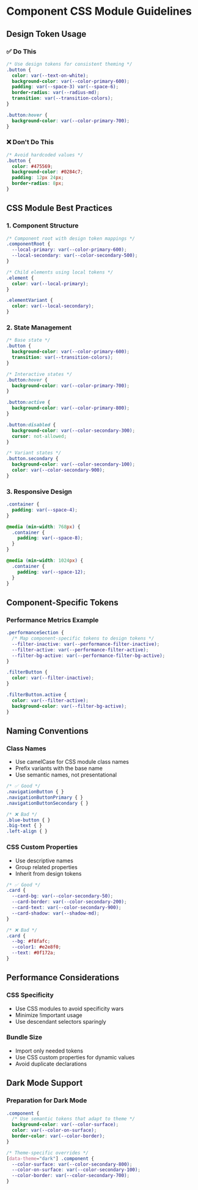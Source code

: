 # Component CSS Module Guidelines

## Design Token Usage

### ✅ Do This
```css
/* Use design tokens for consistent theming */
.button {
  color: var(--text-on-white);
  background-color: var(--color-primary-600);
  padding: var(--space-3) var(--space-6);
  border-radius: var(--radius-md);
  transition: var(--transition-colors);
}

.button:hover {
  background-color: var(--color-primary-700);
}
```

### ❌ Don't Do This
```css
/* Avoid hardcoded values */
.button {
  color: #475569;
  background-color: #0284c7;
  padding: 12px 24px;
  border-radius: 8px;
}
```

## CSS Module Best Practices

### 1. Component Structure
```css
/* Component root with design token mappings */
.componentRoot {
  --local-primary: var(--color-primary-600);
  --local-secondary: var(--color-secondary-500);
}

/* Child elements using local tokens */
.element {
  color: var(--local-primary);
}

.elementVariant {
  color: var(--local-secondary);
}
```

### 2. State Management
```css
/* Base state */
.button {
  background-color: var(--color-primary-600);
  transition: var(--transition-colors);
}

/* Interactive states */
.button:hover {
  background-color: var(--color-primary-700);
}

.button:active {
  background-color: var(--color-primary-800);
}

.button:disabled {
  background-color: var(--color-secondary-300);
  cursor: not-allowed;
}

/* Variant states */
.button.secondary {
  background-color: var(--color-secondary-100);
  color: var(--color-secondary-900);
}
```

### 3. Responsive Design
```css
.container {
  padding: var(--space-4);
}

@media (min-width: 768px) {
  .container {
    padding: var(--space-8);
  }
}

@media (min-width: 1024px) {
  .container {
    padding: var(--space-12);
  }
}
```

## Component-Specific Tokens

### Performance Metrics Example
```css
.performanceSection {
  /* Map component-specific tokens to design tokens */
  --filter-inactive: var(--performance-filter-inactive);
  --filter-active: var(--performance-filter-active);
  --filter-bg-active: var(--performance-filter-bg-active);
}

.filterButton {
  color: var(--filter-inactive);
}

.filterButton.active {
  color: var(--filter-active);
  background-color: var(--filter-bg-active);
}
```

## Naming Conventions

### Class Names
- Use camelCase for CSS module class names
- Prefix variants with the base name
- Use semantic names, not presentational

```css
/* ✅ Good */
.navigationButton { }
.navigationButtonPrimary { }
.navigationButtonSecondary { }

/* ❌ Bad */
.blue-button { }
.big-text { }
.left-align { }
```

### CSS Custom Properties
- Use descriptive names
- Group related properties
- Inherit from design tokens

```css
/* ✅ Good */
.card {
  --card-bg: var(--color-secondary-50);
  --card-border: var(--color-secondary-200);
  --card-text: var(--color-secondary-900);
  --card-shadow: var(--shadow-md);
}

/* ❌ Bad */
.card {
  --bg: #f8fafc;
  --color1: #e2e8f0;
  --text: #0f172a;
}
```

## Performance Considerations

### CSS Specificity
- Use CSS modules to avoid specificity wars
- Minimize !important usage
- Use descendant selectors sparingly

### Bundle Size
- Import only needed tokens
- Use CSS custom properties for dynamic values
- Avoid duplicate declarations

## Dark Mode Support

### Preparation for Dark Mode
```css
.component {
  /* Use semantic tokens that adapt to theme */
  background-color: var(--color-surface);
  color: var(--color-on-surface);
  border-color: var(--color-border);
}

/* Theme-specific overrides */
[data-theme="dark"] .component {
  --color-surface: var(--color-secondary-800);
  --color-on-surface: var(--color-secondary-100);
  --color-border: var(--color-secondary-700);
}
```